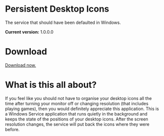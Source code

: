 # Persistent Desktop Icons
The service that should have been defaulted in Windows.

<strong>Current version:</strong> 1.0.0.0

# Download
<a href="https://github.com/TomONeill/persistentdesktopicons/releases/download/1.0.0/PersistentDesktopIcons.Installer.msi">Download now.</a>

# What is this all about?
If you feel like you should not have to organise your desktop icons all the time after turning your monitor off or changing resolution (that includes playing games), then you would definitely appreciate this application. This is a Windows Service application that runs quietly in the background and keeps the state of the positions of your desktop icons. After the screen resolution changes, the service will put back the icons where they were before.
